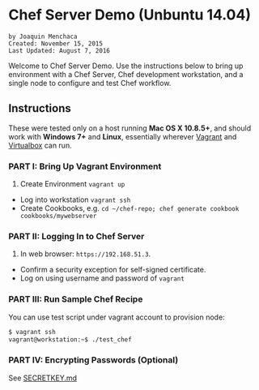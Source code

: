 # **Chef Server Demo (Unbuntu 14.04)**
    by Joaquin Menchaca
    Created: November 15, 2015
    Last Updated: August 7, 2016

Welcome to Chef Server Demo.  Use the instructions below to bring up environment with a Chef Server, Chef development workstation, and a single node to configure and test Chef workflow.

## **Instructions**

These were tested only on a host running **Mac OS X 10.8.5+**, and should work with **Windows 7+** and **Linux**, essentially wherever [Vagrant](vagrantup.com) and [Virtualbox](https://www.virtualbox.org/wiki/Downloads) can run.

### **PART I: Bring Up Vagrant Environment**

1. Create Environment `vagrant up`
* Log into workstation `vagrant ssh`
* Create Cookbooks, e.g. `cd ~/chef-repo; chef generate cookbook cookbooks/mywebserver`

### **PART II: Logging In to Chef Server**

1. In web browser: `https://192.168.51.3`.
* Confirm a security exception for self-signed certificate.
* Log on using username and password of `vagrant`

### **PART III: Run Sample Chef Recipe**

You can use test script under vagrant account to provision node:

```bash
$ vagrant ssh
vagrant@workstation:~$ ./test_chef
```

### **PART IV: Encrypting Passwords** (Optional)

See [SECRETKEY.md](SECRETKEY.md)
